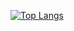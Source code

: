 [![Top Langs](https://github-readme-stats.vercel.app/api/top-langs/?username=magnuspaal&layout=donut)](https://github.com/anuraghazra/github-readme-stats)

